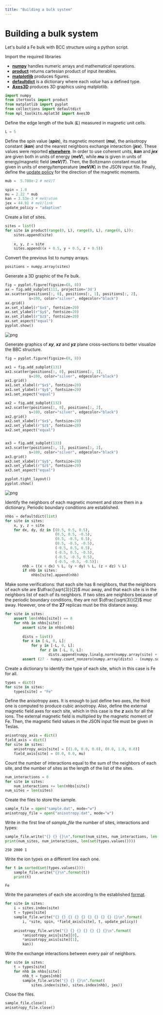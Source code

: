 ```yaml
---
title: "Building a bulk system"
---
```


# Building a bulk system

Let's build a Fe bulk with BCC structure using a python script.

Import the required libraries

* [**numpy**](http://www.numpy.org/) handles numeric arrays and mathematical operations.
* [**product**](https://docs.python.org/3.7/library/itertools.html#itertools.product) returns cartesian product of input iterables.
* [**matplotlib**](https://matplotlib.org/) produces figures.
* [**defaultdict**](https://docs.python.org/3.7/library/collections.html#collections.defaultdict) is a dictionary where each *value* has a defined type.
* [**Axes3D**](https://matplotlib.org/mpl_toolkits/mplot3d/tutorial.html) produces 3D graphics using matplotlib.


```python
import numpy
from itertools import product
from matplotlib import pyplot
from collections import defaultdict
from mpl_toolkits.mplot3d import Axes3D
```

Define the edge length of the bulk (**$L$**) measured in magnetic unit cells.


```python
L = 5
```

Define the spin value (**$spin$**), its magnetic moment (**$mu$**), the anisotropy constant (**$kan$**) and the nearest neighbors exchange interaction (**$jex$**). These values were reported [**elsewhere**](http://iopscience.iop.org/article/10.1088/0953-8984/26/10/103202/meta). In order to use coherent units, **$kan$** and **$jex$** are given both in units of energy (**$meV$**), while **$mu$** is given in units of energy/magnetic field (**$meV/T$**). Then, the Boltzmann constant must be given in units of energy/temperature (**$meV/K$**) in the JSON input file. Finally, define the [update policy](https://pcm-ca.github.io/vegas/sample-build/update-policies/) for the direction of the magnetic moments.


```python
mub =  5.788e-2 # meV/T
```


```python
spin = 1.0
mu = 2.22 * mub
kan = 3.53e-3 # meV/atom
jex = 44.01 # meV/link
update_policy = "adaptive"
```

Create a list of sites.


```python
sites = list()
for site in product(range(0, L), range(0, L), range(0, L)):
    sites.append(site)
    
    x, y, z = site
    sites.append((x + 0.5, y + 0.5, z + 0.5))
```

Convert the previous list to numpy arrays.


```python
positions = numpy.array(sites)
```

Generate a 3D graphic of the Fe bulk.


```python
fig = pyplot.figure(figsize=(8, 8))
ax = fig.add_subplot(111, projection='3d')
ax.scatter(positions[:, 0], positions[:, 1], positions[:, 2],
           s=100, color="silver", edgecolor="black")
ax.grid()
ax.set_xlabel(r"$x$", fontsize=20)
ax.set_ylabel(r"$y$", fontsize=20)
ax.set_zlabel(r"$z$", fontsize=20)
ax.set_aspect("equal")
pyplot.show()
```


![png](output_15_0.png)


Generate graphics of **$xy$**, **$xz$** and **$yz$** plane cross-sections to better visualize the BBC structure.


```python
fig = pyplot.figure(figsize=(8, 8))

ax1 = fig.add_subplot(131)
ax1.scatter(positions[:, 0], positions[:, 1],
           s=100, color="silver", edgecolor="black")
ax1.grid()
ax1.set_xlabel(r"$x$", fontsize=20)
ax1.set_ylabel(r"$y$", fontsize=20)
ax1.set_aspect("equal")

ax2 = fig.add_subplot(132)
ax2.scatter(positions[:, 0], positions[:, 2],
           s=100, color="silver", edgecolor="black")
ax2.grid()
ax2.set_xlabel(r"$x$", fontsize=20)
ax2.set_ylabel(r"$z$", fontsize=20)
ax2.set_aspect("equal")


ax3 = fig.add_subplot(133)
ax3.scatter(positions[:, 1], positions[:, 2],
           s=100, color="silver", edgecolor="black")
ax3.grid()
ax3.set_xlabel(r"$y$", fontsize=20)
ax3.set_ylabel(r"$z$", fontsize=20)
ax3.set_aspect("equal")

pyplot.tight_layout()
pyplot.show()
```


![png](output_17_0.png)


Identify the neighbors of each magnetic moment and store them in a dictionary. Periodic boundary conditions are established.


```python
nhbs = defaultdict(list)
for site in sites:
    x, y, z = site
    for dx, dy, dz in [(0.5, 0.5, 0.5),
                       (0.5, 0.5, -0.5),
                       (0.5, -0.5, 0.5),
                       (0.5, -0.5, -0.5),
                       (-0.5, 0.5, 0.5),
                       (-0.5, 0.5, -0.5),
                       (-0.5, -0.5, 0.5),
                       (-0.5, -0.5, -0.5)]:
        nhb = ((x + dx) % L, (y + dy) % L, (z + dz) % L)
        if nhb in sites:
            nhbs[site].append(nhb)
```

Make some verifications: that each site has $8$ neighbors, that the neighbors of each site are $\dfrac{\sqrt{3}}{2}$ $muc$ away, and that each site is in the neighbors list of each of its neighbors. If two sites are neighbors because of the periodic boundary conditions, they are not $\dfrac{\sqrt{3}}{2}$ $muc$ away. However, one of the **$27$** replicas must be this distance away.


```python
for site in sites:
    assert len(nhbs[site]) == 8
    for nhb in nhbs[site]:
        assert site in nhbs[nhb]
        
        dists = list()
        for x in [-L, 0, L]:
            for y in [-L, 0, L]:
                for z in [-L, 0, L]:
                    dists.append(numpy.linalg.norm(numpy.array(site) + (x, y, z) - numpy.array(nhb)))
        assert (27 - numpy.count_nonzero(numpy.array(dists) - (numpy.sqrt(3)/2)) == 1)
```

Create a dictionary to identify the type of each site, which in this case is Fe for all.


```python
types = dict()
for site in sites:
    types[site] = "Fe"
```

Define the anisotropy axes. It is enough to just define two axes, the third one is computed to produce cubic anisotropy.  Also, define the external magnetic field axes for each site, which in this case is the **$z$** axis for all the ions. The external magnetic field is multiplied by the magnetic moment of Fe. Then, the magnetic field values in the JSON input file must be given in Teslas.


```python
anisotropy_axis = dict()
field_axis = dict()
for site in sites:
    anisotropy_axis[site] = [(1.0, 0.0, 0.0), (0.0, 1.0, 0.0)]
    field_axis[site] = (0.0, 0.0, mu)
```

Count the number of interactions equal to the sum of the neighbors of each site, and the number of sites as the length of the list of the sites.


```python
num_interactions = 0
for site in sites:
    num_interactions += len(nhbs[site])
num_sites = len(sites)
```

Create the files to store the sample.


```python
sample_file = open("sample.dat", mode="w")
anisotropy_file = open("anisotropy.dat", mode="w")
```

Write in the first line of *sample_file* the number of sites, interactions and types:


```python
sample_file.write("{} {} {}\n".format(num_sites, num_interactions, len(set(types.values()))))
print(num_sites, num_interactions, len(set(types.values())))
```

    250 2000 1


Write the ion types on a different line each one.


```python
for t in sorted(set(types.values())):
    sample_file.write("{}\n".format(t))
    print(t)
```

    Fe


Write the parameters of each site according to the established [format](https://pcm-ca.github.io/vegas/sample-build/).


```python
for site in sites:
    i = sites.index(site)
    t = types[site]
    sample_file.write("{} {} {} {} {} {} {} {} {} {}\n".format(
        i, *site, spin, *field_axis[site], t, update_policy))
    
    anisotropy_file.write("{} {} {} {} {} {} {}\n".format(
        *anisotropy_axis[site][0],
        *anisotropy_axis[site][1],
        kan))
```

Write the exchange interactions between every pair of neighbors.


```python
for site in sites:
    t = types[site]
    for nhb in nhbs[site]:
        nhb_t = types[nhb]
        sample_file.write("{} {} {}\n".format(
            sites.index(site), sites.index(nhb), jex))
```

Close the files.


```python
sample_file.close()
anisotropy_file.close()
```
